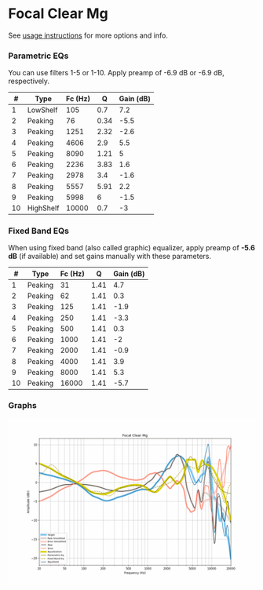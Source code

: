 # Focal Clear Mg
See [usage instructions](https://github.com/jaakkopasanen/AutoEq#usage) for more options and info.

### Parametric EQs
You can use filters 1-5 or 1-10. Apply preamp of -6.9 dB or -6.9 dB, respectively.

|   # | Type      |   Fc (Hz) |    Q |   Gain (dB) |
|-----|-----------|-----------|------|-------------|
|   1 | LowShelf  |       105 | 0.7  |         7.2 |
|   2 | Peaking   |        76 | 0.34 |        -5.5 |
|   3 | Peaking   |      1251 | 2.32 |        -2.6 |
|   4 | Peaking   |      4606 | 2.9  |         5.5 |
|   5 | Peaking   |      8090 | 1.21 |         5   |
|   6 | Peaking   |      2236 | 3.83 |         1.6 |
|   7 | Peaking   |      2978 | 3.4  |        -1.6 |
|   8 | Peaking   |      5557 | 5.91 |         2.2 |
|   9 | Peaking   |      5998 | 6    |        -1.5 |
|  10 | HighShelf |     10000 | 0.7  |        -3   |

### Fixed Band EQs
When using fixed band (also called graphic) equalizer, apply preamp of **-5.6 dB** (if available) and set gains manually with these parameters.

|   # | Type    |   Fc (Hz) |    Q |   Gain (dB) |
|-----|---------|-----------|------|-------------|
|   1 | Peaking |        31 | 1.41 |         4.7 |
|   2 | Peaking |        62 | 1.41 |         0.3 |
|   3 | Peaking |       125 | 1.41 |        -1.9 |
|   4 | Peaking |       250 | 1.41 |        -3.3 |
|   5 | Peaking |       500 | 1.41 |         0.3 |
|   6 | Peaking |      1000 | 1.41 |        -2   |
|   7 | Peaking |      2000 | 1.41 |        -0.9 |
|   8 | Peaking |      4000 | 1.41 |         3.9 |
|   9 | Peaking |      8000 | 1.41 |         5.3 |
|  10 | Peaking |     16000 | 1.41 |        -5.7 |

### Graphs
![](./Focal%20Clear%20Mg.png)
